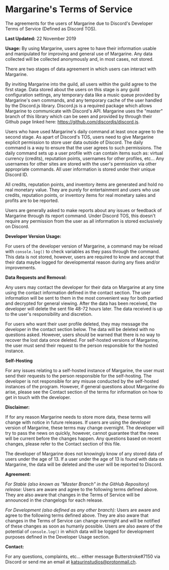 <h1>Margarine's Terms of Service</h1>
The agreements for the users of Margarine due to Discord's Developer Terms of Service (Defined as Discord TOS).

**Last Updated:** 22 November 2019

**Usage:**
By using Margarine, users agree to have their information usable and manipulated for improving and general use of Margarine. Any data collected will be collected anonymously and, in most cases, not stored.

There are two stages of data agreement in which users can interact with Margarine. 

By inviting Margarine into the guild, all users within the guild agree to the first stage. Data stored about the users on this stage is any guild configuration settings, any temporary data like a music queue provided by Margarine's own commands, and any temporary cache of the user handled by the Discord.js library. Discord.js is a required package which allows Margarine to communicate with Discord's API. Margarine uses the "master" branch of this library which can be seen and provided by through their Github page linked here: https://github.com/discordjs/discord.js.

Users who have used Margarine's daily command at least once agree to the second stage. As apart of Discord's TOS, users need to give Margarine explicit permission to store user data outside of Discord. The daily command is a way to ensure that the user agrees to such permissions. The daily command sets up a user profile with can contain items such as: virtual currency (credits), reputation points, usernames for other profiles, etc... Any usernames for other sites are stored with the user's permission via other appropriate commands. All user information is stored under their unique Discord ID.

All credits, reputation points, and inventory items are generated and hold no real monetary value. They are purely for entertainment and users who use credits, reputation points, or inventory items for real monetary sales and profits are to be reported.

Users are generally asked to make reports about any issues or feedback of Margarine through its report command. Under Discord TOS, this doesn't require any permission from the user as all information is stored exclusively on Discord.

**Developer Version Usage:**

For users of the developer version of Margarine, a command may be reload with `console.log()` to check variables as they pass through the command. This data is not stored, however, users are required to know and accept that their data maybe logged for developmental reason during any fixes and/or improvements.

**Data Requests and Removal:**

Any users may contact the developer for their data on Margarine at any time using the contact information defined in the contact section. The user information will be sent to them in the most convenient way for both partied and decrypted for general viewing. After the data has been received, the developer will delete the sent file 48-72 hours later. The data received is up to the user's responsibility and discretion.

For users who want their user profile deleted, they may message the developer in the contact section below. The data will be deleted with no questions asked. However, users should be warned that there is no way to recover the lost data once deleted. For self-hosted versions of Margarine, the user must send their request to the person responsible for the hosted instance.

**Self-Hosting**

For any issues relating to a self-hosted instance of Margarine, the user must send their requests to the person responsible for the self-hosting. The developer is not responsible for any misuse conducted by the self-hosted instances of the program. However, if general questions about Margarine do arise, please see the Contact section of the terms for information on how to get in touch with the developer.

**Disclaimer:**

If for any reason Margarine needs to store more data, these terms will change with notice in future releases. If users are using the developer version of Margarine, these terms may change overnight. The developer will try to pass the news on quickly, however, cannot guarantee that the news will be current before the changes happen. Any questions based on recent changes, please refer to the Contact section of this file.

The developer of Margarine does not knowingly know of any stored data of users under the age of 13. If a user under the age of 13 is found with data on Margarine, the data will be deleted and the user will be reported to Discord.

**Agreement:**

*For Stable (also known as "Master Branch" in the GitHub Repository) release:*
Users are aware and agree to the following terms defined above. They are also aware that changes in the Terms of Service will be announced in the changelogs for each release. 

*For Development (also defined as any other branch):*
Users are aware and agree to the following terms defined above. They are also aware that changes in the Terms of Service can change overnight and will be notified of these changes as soon as humanly possible. Users are also aware of the potential of `console.log()` in which data will be logged for development purposes defined in the Developer Usage section.

**Contact:**

For any questions, complaints, etc... either message Butterstroke#7150 via Discord or send me an email at katsurinstudios@protonmail.ch.
